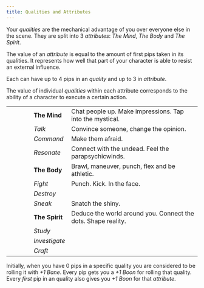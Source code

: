 ```yaml
---
title: Qualities and Attributes
---
```


Your _qualities_ are the mechanical advantage of you over everyone else in the scene. They are split into 3 _attributes_: _The Mind_, _The Body_ and _The Spirit_.

The value of an _attribute_ is equal to the amount of first pips taken in its qualities. It represents how well that part of your character is able to resist an external influence.

Each can have up to 4 pips in an _quality_ and up to 3 in _attribute_.

The value of individual _qualities_ within each attribute corresponds to the ability of a character to execute a certain action.

|     |     |     |     |                |                                                               |
| --- | --- | --- | --- | -------------- | ------------------------------------------------------------- |
|     |     |     |     | **The Mind**   | Chat people up. Make impressions. Tap into the mystical.      |
|     |     |     |     | _Talk_         | Convince someone, change the opinion.                         |
|     |     |     |     | _Command_      | Make them afraid.                                             |
|     |     |     |     | _Resonate_     | Connect with the undead. Feel the parapsychicwinds.           |
|     |     |     |     | **The Body**   | Brawl, maneuver, punch, flex and be athletic.                 |
|     |     |     |     | _Fight_        | Punch. Kick. In the face.                                     |
|     |     |     |     | _Destroy_      |                                                               |
|     |     |     |     | _Sneak_        | Snatch the shiny.                                             |
|     |     |     |     | **The Spirit** | Deduce the world around you. Connect the dots. Shape reality. |
|     |     |     |     | _Study_        |                                                               |
|     |     |     |     | _Investigate_  |                                                               |
|     |     |     |     | _Craft_        |                                                               |

Initially, when you have 0 pips in a specific quality you are considered to be rolling it with _+1 Bane_. Every pip gets you a _+1 Boon_ for rolling that quality. Every _first_ pip in an quality also gives you _+1 Boon_ for that _attribute_.
